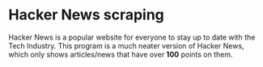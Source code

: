 # Hacker News scraping

Hacker News is a popular website for everyone to stay up to date with the Tech Industry. This program is a much neater version of Hacker News, which only shows articles/news that have over <b>100</b> points on them.
